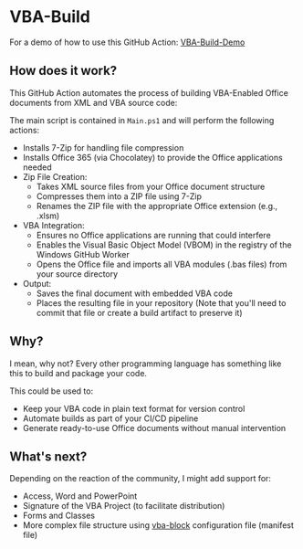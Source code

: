 # VBA-Build

For a demo of how to use this GitHub Action: [VBA-Build-Demo](https://github.com/DecimalTurn/VBA-Build-Demo)

## How does it work?

This GitHub Action automates the process of building VBA-Enabled Office documents from XML and VBA source code:

The main script is contained in `Main.ps1` and will perform the following actions:

- Installs 7-Zip for handling file compression
- Installs Office 365 (via Chocolatey) to provide the Office applications needed
- Zip File Creation:
    - Takes XML source files from your Office document structure
    - Compresses them into a ZIP file using 7-Zip
    - Renames the ZIP file with the appropriate Office extension (e.g., .xlsm)
- VBA Integration:
    - Ensures no Office applications are running that could interfere
    - Enables the Visual Basic Object Model (VBOM) in the registry of the Windows GitHub Worker
    - Opens the Office file and imports all VBA modules (.bas files) from your source directory
- Output:
    - Saves the final document with embedded VBA code
    - Places the resulting file in your repository (Note that you'll need to commit that file or create a build artifact to preserve it)

## Why? 

I mean, why not? Every other programming language has something like this to build and package your code.

This could be used to:

- Keep your VBA code in plain text format for version control
- Automate builds as part of your CI/CD pipeline
- Generate ready-to-use Office documents without manual intervention

## What's next?

Depending on the reaction of the community, I might add support for:

- Access, Word and PowerPoint
- Signature of the VBA Project (to facilitate distribution)
- Forms and Classes
- More complex file structure using [vba-block](https://www.vba-blocks.com/manifest/) configuration file (manifest file)
